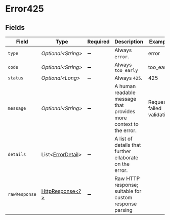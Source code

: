# Error425


## Fields

| Field                                                                                                                | Type                                                                                                                 | Required                                                                                                             | Description                                                                                                          | Example                                                                                                              |
| -------------------------------------------------------------------------------------------------------------------- | -------------------------------------------------------------------------------------------------------------------- | -------------------------------------------------------------------------------------------------------------------- | -------------------------------------------------------------------------------------------------------------------- | -------------------------------------------------------------------------------------------------------------------- |
| `type`                                                                                                               | *Optional\<String>*                                                                                                  | :heavy_minus_sign:                                                                                                   | Always `error`.                                                                                                      | error                                                                                                                |
| `code`                                                                                                               | *Optional\<String>*                                                                                                  | :heavy_minus_sign:                                                                                                   | Always `too_early`                                                                                                   | too_early                                                                                                            |
| `status`                                                                                                             | *Optional\<Long>*                                                                                                    | :heavy_minus_sign:                                                                                                   | Always `425`.                                                                                                        | 425                                                                                                                  |
| `message`                                                                                                            | *Optional\<String>*                                                                                                  | :heavy_minus_sign:                                                                                                   | A human readable message that provides more context to the error.                                                    | Request failed validation                                                                                            |
| `details`                                                                                                            | List\<[ErrorDetail](../../models/components/ErrorDetail.md)>                                                         | :heavy_minus_sign:                                                                                                   | A list of details that further ellaborate on the error.                                                              |                                                                                                                      |
| `rawResponse`                                                                                                        | [HttpResponse\<?>](https://docs.oracle.com/en/java/javase/11/docs/api/java.net.http/java/net/http/HttpResponse.html) | :heavy_minus_sign:                                                                                                   | Raw HTTP response; suitable for custom response parsing                                                              |                                                                                                                      |